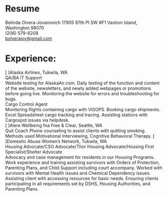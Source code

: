 # Resume
Belinda Olvera-Jovanovich
17905 97th Pl SW #F1 Vashon Island, Washington 98070  
(206) 579-6208  
bolverajov@gmail.com    
# Experience: 
[ ]Alaska Airlines, Tukwila, WA   
QA/BA IT Support     
Website testing for AlaskaAir.com. Daily testing of the function and content of the website, newsletters, and newly added webpages or promotions before going live. Monitoring the website for errors and troubleshooting for bugs.   
Cargo Control Agent      
Monitoring flights containing cargo with VISOPS. Booking cargo shipments.  Excel Spreadsheet cargo tracking and tracing.  Assisting stations with Cargospot issues via helpdesk.  
[ ]Alere Wellbeing fna Free & Clear, Seattle, WA   
Quit Coach 
Phone counseling to assist clients with quitting smoking.  Methods used Motivational Interviewing, Cognitive Behavioral Therapy.
[ ]Domestic Abuse Women’s Network, Tukwila, WA   
Housing Advocate/CSO Advocate/Thor Housing Advocate/Housing First Specialist/Shelter Advocate       
Advocacy and case management for residents in our Housing Programs.  Work experience and training assisting survivors with Orders of Protection, Parenting Plans, and Child Support including court accompany. Worked with survivors with Mental Health issues and Chemical Dependency issues.  Assisting client with accessing resources for basic needs. Ensuring clients participating in all requirements set by DSHS, Housing Authorities, and Parenting Plans. 

